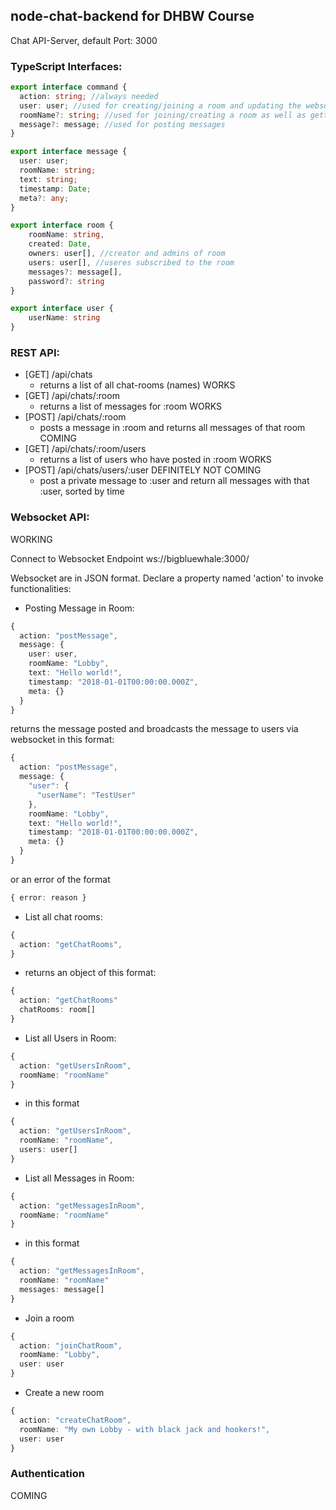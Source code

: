 ## node-chat-backend for DHBW Course

Chat API-Server, default Port: 3000

### TypeScript Interfaces:

``` TypeScript
export interface command {
  action: string; //always needed
  user: user; //used for creating/joining a room and updating the websocket session
  roomName?: string; //used for joining/creating a room as well as getting rooms/messages/users
  message?: message; //used for posting messages
}
```

``` TypeScript
export interface message {
  user: user;
  roomName: string;
  text: string;
  timestamp: Date;
  meta?: any;
}
```

``` TypeScript
export interface room {
    roomName: string,
    created: Date,
    owners: user[], //creator and admins of room
    users: user[], //useres subscribed to the room
    messages?: message[],
    password?: string
}
```

``` TypeScript
export interface user {
    userName: string
}
```

### REST API:

* [GET] /api/chats
  * returns a list of all chat-rooms (names) WORKS
* [GET] /api/chats/:room
  * returns a list of messages for :room WORKS
* [POST] /api/chats/:room
  * posts a message in :room and returns all messages of that room COMING
* [GET] /api/chats/:room/users
  * returns a list of users who have posted in :room WORKS
* [POST] /api/chats/users/:user DEFINITELY NOT COMING
  * post a private message to :user and return all messages with that :user, sorted by time

### Websocket API:

WORKING

Connect to Websocket Endpoint ws://bigbluewhale:3000/

Websocket are in JSON format. Declare a property named 'action' to invoke functionalities:

* Posting Message in Room:

```TypeScript
{
  action: "postMessage",
  message: {
    user: user,
    roomName: "Lobby",
    text: "Hello world!",
    timestamp: "2018-01-01T00:00:00.000Z",
    meta: {}
  }
}
```

returns the message posted and broadcasts the message to users via websocket in this format:

```TypeScript
{
  action: "postMessage",
  message: {
    "user": {
      "userName": "TestUser"
    },
    roomName: "Lobby",
    text: "Hello world!",
    timestamp: "2018-01-01T00:00:00.000Z",
    meta: {}
  }
}
```

or an error of the format

```TypeScript
{ error: reason }
```

* List all chat rooms:

```TypeScript
{
  action: "getChatRooms",
}
```

* returns an object of this format:

```TypeScript
{
  action: "getChatRooms"
  chatRooms: room[]
}
```

* List all Users in Room:

```TypeScript
{
  action: "getUsersInRoom",
  roomName: "roomName"
}
```

* in this format

```TypeScript
{
  action: "getUsersInRoom",
  roomName: "roomName",
  users: user[]
}
```

* List all Messages in Room:

```TypeScript
{
  action: "getMessagesInRoom",
  roomName: "roomName"
}
```

* in this format

```TypeScript
{
  action: "getMessagesInRoom",
  roomName: "roomName"
  messages: message[]
}
```

* Join a room

```TypeScript
{
  action: "joinChatRoom",
  roomName: "Lobby",
  user: user
}
```

* Create a new room

```TypeScript
{
  action: "createChatRoom",
  roomName: "My own Lobby - with black jack and hookers!",
  user: user
}
```

### Authentication

COMING
